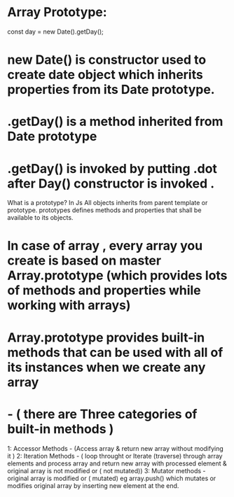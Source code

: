 # Array Prototype:

const day = new Date().getDay();

# new Date() is constructor used to create date object which inherits properties from its Date prototype.
# .getDay() is a method inherited from  Date prototype
# .getDay() is invoked by putting .dot after Day() constructor is invoked .
 What is a prototype?
 In Js All objects inherits from parent template or prototype. 
 prototypes defines methods and properties that shall be available to its objects.
 
 # In case of array , every array you create  is based on master Array.prototype (which provides lots of methods and properties while working with arrays)
 # Array.prototype provides built-in methods that can be used with all of its instances when we create any array
  # - ( there are Three categories of built-in methods )
 1: Accessor Methods - (Access array & return new array  without modifying it )
 2: Iteration Methods - ( loop throught or Iterate (traverse) through array elements and process array and return new array with processed element & original array is not modified or ( not mutated))
 3: Mutator methods - original array is modified or (  mutated) eg array.push() which mutates or modifies original array by inserting new element at the end.

